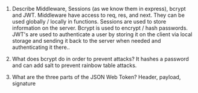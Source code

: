 <!-- Answers to the Short Answer Essay Questions go here -->

1.  Describe Middleware, Sessions (as we know them in express), bcrypt and JWT.
Middleware have access to req, res, and next. They can be used globally / locally in functions.
Sessions are used to store information on the server.
Bcrypt is used to encrypt / hash passwords.
JWT's are used to authenticate a user by storing it on the client via local storage and sending it back to the server
when needed and authenticating it there..

2.  What does bcrypt do in order to prevent attacks?
It hashes a password and can add salt to prevent rainbow table attacks.

3.  What are the three parts of the JSON Web Token?
Header, payload, signature